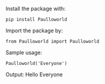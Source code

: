 Install the package with:
```
pip install Paulloworld
```

Import the package by:
```
from Paulloworld import Paulloworld
```

Sample usage:
```
Paulloworld('Everyone')
```

Output:
Hello Everyone